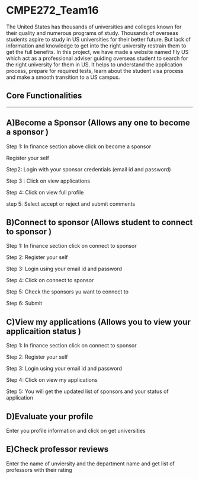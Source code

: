 CMPE272_Team16
==============
The United States has thousands of universities and colleges known for their quality and numerous programs of study. Thousands of overseas students aspire to study in US universities for their better future. But lack of information and knowledge to get into the right university restrain them to get the full benefits. 
In this project, we have made a website named Fly US which act as a professional adviser guiding overseas student to search for the right university for them in US. It helps to understand the application process, prepare for required tests, learn about the student visa process and make a smooth transition to a US campus.


Core Functionalities 
-----------------------
------------------------

A)Become a Sponsor (Allows any one to become a sponsor )
----------------------------------------------------------------
Step 1:
In finance section above click on become a  sponsor 

Register your self 

Step2:
Login with your sponsor credentials (email id and password)

Step 3 :
Click on view applications 

Step 4:
Click on view full profile 

step 5:
Select accept or reject and submit comments 




B)Connect to sponsor (Allows student to connect to sponsor )
---------------------------------------------------------------------
Step 1:
In finance section click on connect to sponsor 

Step 2:
Register your self 

Step 3:
Login using your email id and password 

Step 4: 
Click on connect to sponsor 

Step 5:
Check the sponsors yu want to connect to 

Step 6:
Submit 



C)View my applications (Allows you to view your applicaition status )
--------------------------------------------------------------------------------
Step 1:
In finance section click on connect to sponsor 

Step 2:
Register your self 

Step 3:
Login using your email id and password 

Step 4: 
Click on view my applications

Step 5:
You will get the updated list of sponsors and your status of application 




D)Evaluate your profile
---------------------------------------------------------------------------------
Enter you profile information and click on get universities 



E)Check professor reviews 
---------------------------------------------------------------------------------
Enter the name of unviersity and the department name and get list of professors with their rating 
